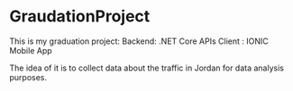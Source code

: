 # GraudationProject

This is my graduation project:
Backend: .NET Core APIs
Client : IONIC Mobile App

The idea of it is to collect data about the traffic in Jordan for data analysis purposes.
